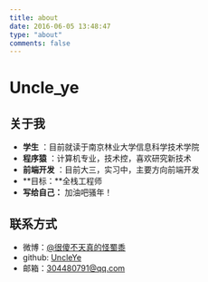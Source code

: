 ```yaml
---
title: about
date: 2016-06-05 13:48:47
type: "about"
comments: false
---
```


# Uncle_ye

## 关于我
- **学生** ：目前就读于南京林业大学信息科学技术学院
- **程序猿** ：计算机专业，技术控，喜欢研究新技术
- **前端开发** ：目前大三，实习中，主要方向前端开发
- **目标：**全栈工程师
- **写给自己：** 加油吧骚年！

## 联系方式
- 微博：[@很傻不天真的怪蜀黍](http://www.weibo.com/u/2850579221)
- github: [UncleYe](https://github.com/yjg159)
- 邮箱：304480791@qq.com




